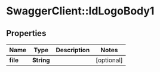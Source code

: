 # SwaggerClient::IdLogoBody1

## Properties
Name | Type | Description | Notes
------------ | ------------- | ------------- | -------------
**file** | **String** |  | [optional] 

